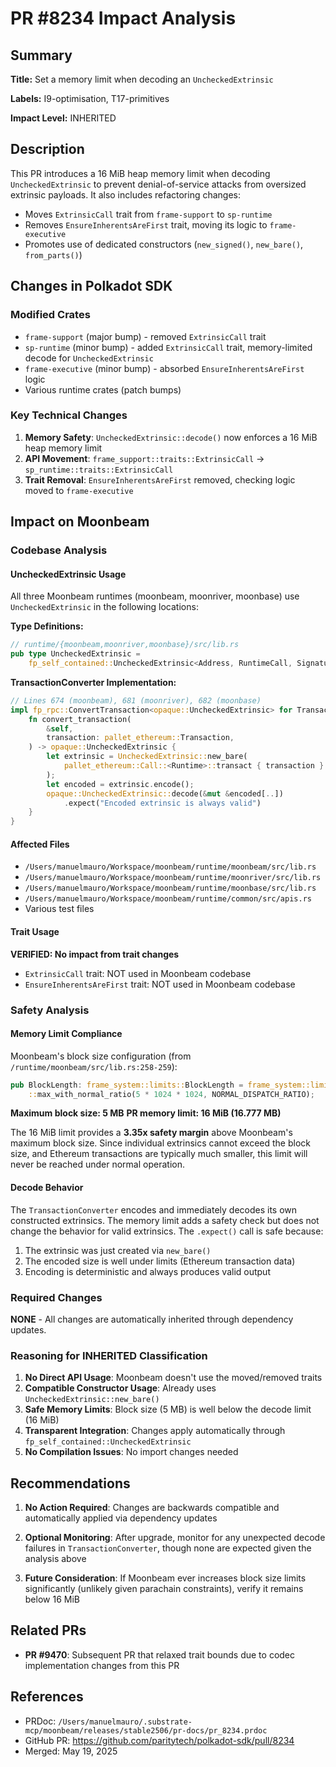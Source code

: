 # PR #8234 Impact Analysis

## Summary
**Title:** Set a memory limit when decoding an `UncheckedExtrinsic`

**Labels:** I9-optimisation, T17-primitives

**Impact Level:** INHERITED

## Description
This PR introduces a 16 MiB heap memory limit when decoding `UncheckedExtrinsic` to prevent denial-of-service attacks from oversized extrinsic payloads. It also includes refactoring changes:
- Moves `ExtrinsicCall` trait from `frame-support` to `sp-runtime`
- Removes `EnsureInherentsAreFirst` trait, moving its logic to `frame-executive`
- Promotes use of dedicated constructors (`new_signed()`, `new_bare()`, `from_parts()`)

## Changes in Polkadot SDK

### Modified Crates
- `frame-support` (major bump) - removed `ExtrinsicCall` trait
- `sp-runtime` (minor bump) - added `ExtrinsicCall` trait, memory-limited decode for `UncheckedExtrinsic`
- `frame-executive` (minor bump) - absorbed `EnsureInherentsAreFirst` logic
- Various runtime crates (patch bumps)

### Key Technical Changes
1. **Memory Safety**: `UncheckedExtrinsic::decode()` now enforces a 16 MiB heap memory limit
2. **API Movement**: `frame_support::traits::ExtrinsicCall` → `sp_runtime::traits::ExtrinsicCall`
3. **Trait Removal**: `EnsureInherentsAreFirst` removed, checking logic moved to `frame-executive`

## Impact on Moonbeam

### Codebase Analysis

#### UncheckedExtrinsic Usage
All three Moonbeam runtimes (moonbeam, moonriver, moonbase) use `UncheckedExtrinsic` in the following locations:

**Type Definitions:**
```rust
// runtime/{moonbeam,moonriver,moonbase}/src/lib.rs
pub type UncheckedExtrinsic =
    fp_self_contained::UncheckedExtrinsic<Address, RuntimeCall, Signature, TxExtension>;
```

**TransactionConverter Implementation:**
```rust
// Lines 674 (moonbeam), 681 (moonriver), 682 (moonbase)
impl fp_rpc::ConvertTransaction<opaque::UncheckedExtrinsic> for TransactionConverter {
    fn convert_transaction(
        &self,
        transaction: pallet_ethereum::Transaction,
    ) -> opaque::UncheckedExtrinsic {
        let extrinsic = UncheckedExtrinsic::new_bare(
            pallet_ethereum::Call::<Runtime>::transact { transaction }.into(),
        );
        let encoded = extrinsic.encode();
        opaque::UncheckedExtrinsic::decode(&mut &encoded[..])
            .expect("Encoded extrinsic is always valid")
    }
}
```

#### Affected Files
- `/Users/manuelmauro/Workspace/moonbeam/runtime/moonbeam/src/lib.rs`
- `/Users/manuelmauro/Workspace/moonbeam/runtime/moonriver/src/lib.rs`
- `/Users/manuelmauro/Workspace/moonbeam/runtime/moonbase/src/lib.rs`
- `/Users/manuelmauro/Workspace/moonbeam/runtime/common/src/apis.rs`
- Various test files

#### Trait Usage
**VERIFIED: No impact from trait changes**
- `ExtrinsicCall` trait: NOT used in Moonbeam codebase
- `EnsureInherentsAreFirst` trait: NOT used in Moonbeam codebase

### Safety Analysis

#### Memory Limit Compliance
Moonbeam's block size configuration (from `/runtime/moonbeam/src/lib.rs:258-259`):
```rust
pub BlockLength: frame_system::limits::BlockLength = frame_system::limits::BlockLength
    ::max_with_normal_ratio(5 * 1024 * 1024, NORMAL_DISPATCH_RATIO);
```

**Maximum block size: 5 MB**
**PR memory limit: 16 MiB (16.777 MB)**

The 16 MiB limit provides a **3.35x safety margin** above Moonbeam's maximum block size. Since individual extrinsics cannot exceed the block size, and Ethereum transactions are typically much smaller, this limit will never be reached under normal operation.

#### Decode Behavior
The `TransactionConverter` encodes and immediately decodes its own constructed extrinsics. The memory limit adds a safety check but does not change the behavior for valid extrinsics. The `.expect()` call is safe because:
1. The extrinsic was just created via `new_bare()`
2. The encoded size is well under limits (Ethereum transaction data)
3. Encoding is deterministic and always produces valid output

### Required Changes

**NONE** - All changes are automatically inherited through dependency updates.

### Reasoning for INHERITED Classification

1. **No Direct API Usage**: Moonbeam doesn't use the moved/removed traits
2. **Compatible Constructor Usage**: Already uses `UncheckedExtrinsic::new_bare()`
3. **Safe Memory Limits**: Block size (5 MB) is well below the decode limit (16 MiB)
4. **Transparent Integration**: Changes apply automatically through `fp_self_contained::UncheckedExtrinsic`
5. **No Compilation Issues**: No import changes needed

## Recommendations

1. **No Action Required**: Changes are backwards compatible and automatically applied via dependency updates

2. **Optional Monitoring**: After upgrade, monitor for any unexpected decode failures in `TransactionConverter`, though none are expected given the analysis above

3. **Future Consideration**: If Moonbeam ever increases block size limits significantly (unlikely given parachain constraints), verify it remains below 16 MiB

## Related PRs

- **PR #9470**: Subsequent PR that relaxed trait bounds due to codec implementation changes from this PR

## References

- PRDoc: `/Users/manuelmauro/.substrate-mcp/moonbeam/releases/stable2506/pr-docs/pr_8234.prdoc`
- GitHub PR: https://github.com/paritytech/polkadot-sdk/pull/8234
- Merged: May 19, 2025
